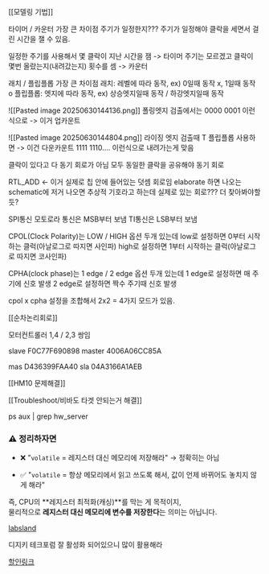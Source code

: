 
[[모델링 기법]]


타이머 / 카운터 가장 큰 차이점
주기가 일정한지???
주기가 일정해야 클락을 세면서 걸린 시간을 잴 수 있음.

일정한 주기를 사용해서 몇 클락이 지난 시간을 잼 -> 타이머
주기는 모르겠고 클락이 몇번 올랐는지(내려갔는지) 횟수를 셈 -> 카운터


래치 / 플립플롭 가장 큰 차이점
래치: 레벨에 따라 동작, ex) 0일때 동작 x, 1일때 동작 o
플립플롭: 엣지에 따라 동작, ex) 상승엣지일때 동작 / 하강엣지일때 동작


![[Pasted image 20250630144136.png]]
폴링엣지 검출에서는 0000 0001 이런식으로
-> 이거 업카운트




![[Pasted image 20250630144804.png]]
라이징 엣지 검출때 T 플립플롭 사용하면
-> 이건 다운카운트
1111 1110.... 이런식으로 내려가는게 맞음



클락이 있다고 다 동기 회로가 아님
모두 동일한 클락을 공유해야 동기 회로



RTL_ADD <- 이거 실제로 칩 안에 들어있는 덧셈 회로임
elaborate 하면 나오는 schematic에 저거 나오면 추상적 기호라고 하는데 실제로 있는 회로???
더 찾아봐야할듯?




SPI통신
모토로라 통신은 MSB부터 보냄
TI통신은 LSB부터 보냄

CPOL(Clock Polarity)는 LOW / HIGH 옵션 두개 있는데
low로 설정하면 0부터 시작하는 클럭(아날로그로 따지면 사인파)
high로 설정하면 1부터 시작하는 클럭(아날로그로 따지면 코사인파)

CPHA(clock phase)는 1 edge / 2 edge 옵션 두개 있는데
1 edge로 설정하면 매 주기에 신호 발생
2 edge로 설정하면 짝수 주기때 신호 발생

cpol x cpha 설정을 조합해서 2x2 = 4가지 모드가 있음.


[[순차논리회로]]

모터컨트롤러 1,4 / 2,3 쌍임




slave F0C77F690898
master 4006A06CC85A



mas D436399FAA40
sla 04A3166A1AEB



[[HM10 문제해결]]


[[Troubleshoot/비바도 타겟 안되는거 해결]]



ps aux | grep hw_server


### ⚠️ 정리하자면

- ❌ "`volatile` = 레지스터 대신 메모리에 저장해라" → 정확히는 아님
    
- ✅ "`volatile` = 항상 메모리에서 읽고 쓰도록 해서, 값이 언제 바뀌어도 놓치지 않게 해라"
    

즉, CPU의 **레지스터 최적화(캐싱)**를 막는 게 목적이지,  
물리적으로 **레지스터 대신 메모리에 변수를 저장한다**는 의미는 아닙니다.





[labsland](https://www.digikey.kr/ko/supplier-centers/labsland)

디지키 테크포럼 잘 활성화 되어있으니 많이 활용해라

[할인링크](labsland.com/s/digikey-2025)

